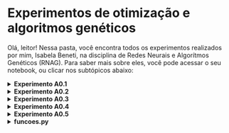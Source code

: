 # Experimentos de otimização e algoritmos genéticos
Olá, leitor! Nessa pasta, você encontra todos os experimentos realizados por mim, Isabela Beneti, na disciplina de Redes Neurais e Algorítmos Genéticos (RNAG). Para saber mais sobre eles, você pode acessar o seu notebook, ou clicar nos subtópicos abaixo:
<details><summary><b>Experimento A0.1</b></summary>
<p align="justify">
O primeiro experimento, resolvido no notebook "experimento A.01" foi resolvido em classe utilizando python puro, isto é, apenas python e as bibliotecas já embutidas no JupyterNotebook. Nele, nós resolvemos o problema de 4 caixas binárias utilizando o método de busca aleatória. Para tanto, escrevemos 3 funções que, ao final, devolviam uma resposta diferente a cada vez que rodávamos a célula
</p>
<p align="justify">
Logo, concluímos que o método de busca aleatória é probabilístico, e não determinístico.
</p>
<p align="justify">
ATUALIZAÇÃO 16/03: ao invés de definirmos as funções nesse notebook, transferimo-nas para o arquivo "funcoes.py" e imporamo-nas
</p>
</details>
<details><summary><b>Experimento A0.2</b></summary>
<p align="justify">
No segundo experimento,  resolvemos o problema de 4 caixas binárias utilizando o método de busca em grade. Para tanto, importamos uma função entre as funções escritas no experimento A.01. A partir desse método, conseguimos analisar todas os indivíduos (candidatos) possíveis, e, por isso, o código sempre nos retornava a mesma resposta.
</p>
<p align="justify">
Logo, concluímos que o método de busca em grade determinístico probabilístico, e não probabilístico .
</p>
</details>
<details><summary><b>Experimento A0.3</b></summary>
<p align="justify">
Na segunda aula de Redes Neurais e Algorítmos genéticos, desenvolvemos o nosso primeiro algorítmo genético, com o intuito de resolver o nosso problema das caixas binárias, seguindo o mesmo modelo dos outros experimentos.
<p align="justify">
No experimento 3, concluímos que o método de algorítimos genéticos probabilístico, pois depende de fatores aleatórios, incluindo constantes como a chance de mutação e de cruzamento, que, inclusive, podem determinar quão boa será a sua resposta.
</p>
</p>
</details>
<details><summary><b>Experimento A0.4</b></summary>
<p align="justify">
Nesse documento, armazenamos funções criandas nos notebooks, o que diminui o risco de perdê-las e facilita o nosso acesso a elas. Dessa forma, criamos a nossa pr´topria biblioteca de funções!

</p>
</details>
<details><summary><b>Experimento A0.5</b></summary>
<p align="justify">
Nesse documento, armazenamos funções criandas nos notebooks, o que diminui o risco de perdê-las e facilita o nosso acesso a elas. Dessa forma, criamos a nossa pr´topria biblioteca de funções!

</p>
</details>
<details><summary><b>funcoes.py</b></summary>
<p align="justify">
Nesse documento, armazenamos funções criandas nos notebooks, o que diminui o risco de perdê-las e facilita o nosso acesso a elas. Dessa forma, criamos a nossa própria biblioteca de funções!

</p>
</details>
